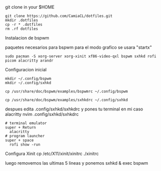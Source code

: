 git clone in your $HOME

    git clone https://github.com/CamiaCL/dotfiles.git
    mkdir .dotfiles
    cp -r * .dotfiles
    rm .rf dotfiles

Instalacion de bspwm

paquetes necesarios para bspwm
para el modo grafico se usara "startx"

    sudo pacman -S xorg-server xorg-xinit xf86-video-qxl bspwm sxhkd rofi picom alacritty arandr

Configuracion inicial

    mkdir ~/.config/bspwm
    mkdir ~/.config/sxhkd

    cp /usr/share/doc/bspwm/examples/bspwmrc ~/.config/bspwm

    cp /usr/share/doc/bspwm/examples/sxhkdrc ~/.config/sxhkd

despues edita .config/sxhkd/sxhkdrc y pones tu terminal en mi caso alacritty
    nvim .config/sxhkd/sxhkdrc

    # terminal emulator
    super + Return
      alacritty
    # program launcher
    super + space
      rofi show -run


Configura Xinit
    cp /etc/X11/xinit/xinitrc ./xinitrc

luego removemos las ultimas 5 lineas y ponemos
    sxhkd &
    exec bspwm




